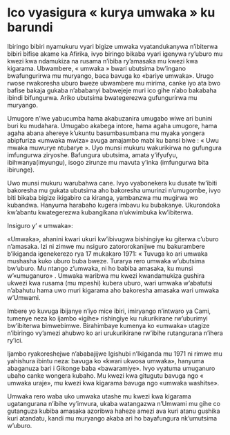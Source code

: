 # Ico vyasigura « kurya umwaka » ku barundi

Ibiringo bibiri nyamukuru vyari bigize umwaka vyatandukanywa n’ibiterwa bibiri bifise akame ka Afirika, ivyo biringo bikaba vyari igenywa ry’uburo mu kwezi kwa ndamukiza na rusama n’ibiba ry’amasaka mu kwezi kwa kigarama. Ubwambere, « umwaka » bwari ubutsima bw’ingano bwafungurirwa mu muryango, baca bavuga ko «bariye umwaka». Urugo rwose rwakoresha uburo bweze ubwambere mu mirima, canke iyo ata bwo bafise bakaja gukaba n’ababanyi babwejeje muri ico gihe n’abo bakabaha ibindi bifungurwa. Ariko ubutsima bwategerezwa gufungurirwa mu muryango.

Umugore n’iwe yabucumba hama akabuzanira umugabo wiwe ari bunini buri ku mudahara. Umugabo akabega intore, hama agaha umugore, hama agaha abana ahereye k’ukuntu basumbasumbana mu myaka yongera abipfuriza «umwaka mwiza» avuga amajambo mabi ku bansi biwe : « Uwu mwaka muwurye ntubarye ».
Uyo munsi mukuru wakurikirwa no gufungura imfungurwa ziryoshe. Bafungura ubutsima, amata y’ifyufyu, ibihwanya(imyungu), isogo zirunze mu mavuta y’inka (imfungurwa bita ibirunge).

Uwo munsi mukuru warubahwa cane. Ivyo vyabonekera ku dusate tw’ibiti bakoresha mu gukata ubutsima aho bakoresha umurinzi n’umugombe, ivyo biti bikaba bigize ikigabiro ca kiranga, yambanzwa mu mugirwa wo kubandwa. Hanyuma harabaho kugera imbavu ku bubakanye. Ukurondoka kw’abantu kwategerezwa kubangikana n’ukwimbuka kw’ibiterwa.

Insiguro y’ « umwaka»:

«Umwaka», ahanini kwari ukuri kw’ibivugwa bishingiye ku giterwa c’uburo n’amasaka. Izi ni zimwe mu nsiguro zatororokanijwe mu bakurambere b’ikiganda igenekerezo rya 17 mukakaro 1971: « Tuvuga ko ari umwaka mushasha kuko uburo buba bweze. Turarya rero umwaka w’ubutsima bw’uburo. Mu ntango z’umwaka, ni ho babiba amasaka, ku munsi w’«umuganuro» . Umwaka waribwa mu kwezi kwandamukiza gushira ukwezi kwa rusama (mu mpeshi) kubera uburo, wari umwaka w’abatutsi n’abahutu hama uwo muri kigarama aho bakoresha amasaka wari umwaka w’Umwami.

Imbere yo kuvuga ibijanye n’iyo mice ibiri, imiryango n’intwaro ya Cami, tumenye neza ko ijambo «igihe» rishingiye ku rukurikirane rw’uburimyi bw’ibiterwa bimwebimwe. Birahimbaye kumenya ko «umwaka» utagize n’ibiringo vy’amezi ahubwo ko ari urukurikirane rw’ibihe rutangurana n’ihera ry’ici.

Ijambo ryakoreshejwe n’ababajijwe Igishubi n’Ikiganda mu 1971 ni rimwe mu yahishura ibintu neza: bavuga ko «kwari ukwosa umwaka», hanyuma abaganuza bari i Gikonge baba «bawaramiye». Ivyo vyatuma umuganuro ubaho canke wongera kubaho. Mu kwezi kwa gitugutu bavuga ngo « umwaka uraje», mu kwezi kwa kigarama bavuga ngo «umwaka washitse».

Umwaka rero waba uko umwaka utashe mu kwezi kwa kigarama ugatangurana n’ibihe vy’imvura, ukaba watangazwa n’Umwami mu gihe co gutanguza kubiba amasaka azoribwa haheze amezi ava kuri atanu gushika kuri atandatu, kandi mu muryango akaba ari ho bayafungura nk’umutsima w’uburo.